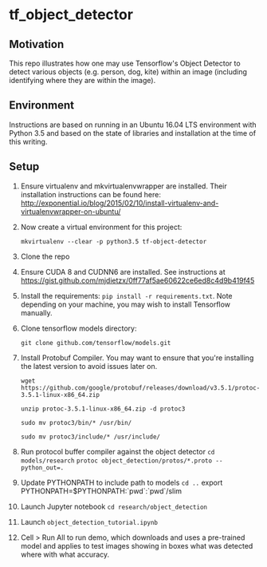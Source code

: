 # tf_object_detector

## Motivation
This repo illustrates how one may use Tensorflow's Object Detector to detect various objects (e.g. person, dog, kite) within an image (including identifying where they are within the image).

## Environment

Instructions are based on running in an Ubuntu 16.04 LTS environment with Python 3.5 and based on the state of libraries and installation at the time of this writing.

## Setup
1. Ensure virtualenv and mkvirtualenvwrapper are installed.  Their installation instructions can be found here:
http://exponential.io/blog/2015/02/10/install-virtualenv-and-virtualenvwrapper-on-ubuntu/

2. Now create a virtual environment for this project:

    `mkvirtualenv --clear -p python3.5 tf-object-detector`
3. Clone the repo
3. Ensure CUDA 8 and CUDNN6 are installed. See instructions at https://gist.github.com/mjdietzx/0ff77af5ae60622ce6ed8c4d9b419f45
4. Install the requirements: `pip install -r requirements.txt`.  Note depending on your machine, you may wish to install Tensorflow manually.
5. Clone tensorflow models directory: 

    `git clone github.com/tensorflow/models.git`
6. Install Protobuf Compiler. You may want to ensure that you're installing the latest version to avoid issues later on.

    `wget https://github.com/google/protobuf/releases/download/v3.5.1/protoc-3.5.1-linux-x86_64.zip`
    
    `unzip protoc-3.5.1-linux-x86_64.zip -d protoc3`
    
    `sudo mv protoc3/bin/* /usr/bin/`
    
    `sudo mv protoc3/include/* /usr/include/`
    
7. Run protocol buffer compiler against the object detector
`cd models/research`
`protoc object_detection/protos/*.proto --python_out=.`
8. Update PYTHONPATH to include path to models
`cd ..`
export PYTHONPATH=$PYTHONPATH:\`pwd\`:\`pwd\`/slim
9. Launch Jupyter notebook
`cd research/object_detection`
10. Launch `object_detection_tutorial.ipynb`
11. Cell > Run All to run demo, which downloads and uses a pre-trained model and applies to test images showing in boxes what was detected where with what accuracy.
